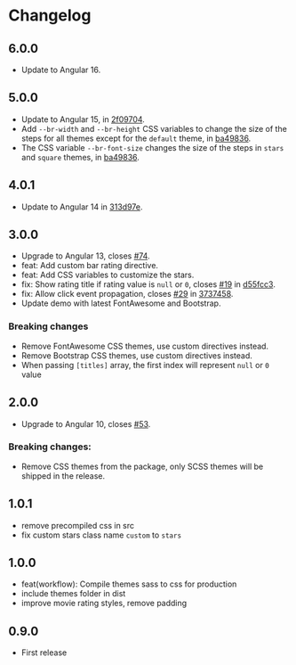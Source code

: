 # Changelog

## 6.0.0

 - Update to Angular 16.

## 5.0.0

 - Update to Angular 15, in [2f09704](https://github.com/MurhafSousli/ngx-bar-rating/pull/104/commits/2f0970415c799f28d89f1b074e86bca8c34f49c5).
 - Add `--br-width` and `--br-height` CSS variables to change the size of the steps for all themes except for the `default` theme, in [ba49836](https://github.com/MurhafSousli/ngx-bar-rating/pull/104/commits/ba49836d421f143b6f335f58272af2d858df62a9).
 - The CSS variable `--br-font-size` changes the size of the steps in `stars` and `square` themes, in [ba49836](https://github.com/MurhafSousli/ngx-bar-rating/pull/104/commits/ba49836d421f143b6f335f58272af2d858df62a9).

## 4.0.1
 
 - Update to Angular 14 in [313d97e](https://github.com/MurhafSousli/ngx-bar-rating/pull/85/commits/313d97e14db4ce957ab35f0ad31980a5f1e6ef26).

## 3.0.0

 - Upgrade to Angular 13, closes [#74](https://github.com/MurhafSousli/ngx-bar-rating/issues/74).
 - feat: Add custom bar rating directive.
 - feat: Add CSS variables to customize the stars.
 - fix: Show rating title if rating value is `null` or `0`, closes [#19](https://github.com/MurhafSousli/ngx-bar-rating/issues/19) in [d55fcc3](https://github.com/MurhafSousli/ngx-bar-rating/pull/76/commits/d55fcc3bd30b0078bf5d66853d25f398cee0f56f).
 - fix: Allow click event propagation, closes [#29](https://github.com/MurhafSousli/ngx-bar-rating/issues/29) in [3737458](https://github.com/MurhafSousli/ngx-bar-rating/pull/76/commits/3737458429b5979517d014c45647618e73825283).
 - Update demo with latest FontAwesome and Bootstrap.

### Breaking changes

 - Remove FontAwesome CSS themes, use custom directives instead.
 - Remove Bootstrap CSS themes, use custom directives instead.
 - When passing `[titles]` array, the first index will represent `null` or `0` value

## 2.0.0

 - Upgrade to Angular 10, closes [#53](https://github.com/MurhafSousli/ngx-bar-rating/issues/53).
 
 ### Breaking changes:
 
 - Remove CSS themes from the package, only SCSS themes will be shipped in the release.

## 1.0.1

 - remove precompiled css in src
 - fix custom stars class name `custom` to `stars`

## 1.0.0

 - feat(workflow): Compile themes sass to css for production
 - include themes folder in dist
 - improve movie rating styles, remove padding

## 0.9.0

 - First release
